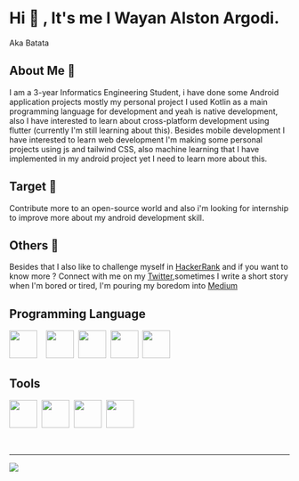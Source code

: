 
# Hi  👋 , It's me I Wayan Alston Argodi.            
                            
Aka Batata

## About Me 👀 

I am a 3-year Informatics Engineering Student, i have done some Android application projects mostly my personal project I used Kotlin as a main programming language for development and yeah is native development, also I have interested to learn about cross-platform development using flutter (currently I'm still learning about this). Besides mobile development I have interested to learn web development I'm making some personal projects using js and tailwind CSS, also machine learning that I have implemented in my android project yet I need to learn more about this.

## Target 🎯

Contribute more to an open-source world and also i'm looking for internship to improve more about my android development skill.

## Others 📝 

Besides that I also like to challenge myself in [HackerRank](https://www.hackerrank.com/alstonargodi01) and if you want to know more ? Connect with me on my [Twitter](https://twitter.com/ArgodiI),sometimes I write a short story when I'm bored or tired, I'm pouring my boredom into [Medium](https://medium.com/@alstonargodi)

## Programming Language 

<img height="50" width="50" src="https://cdn.jsdelivr.net/gh/devicons/devicon/icons/kotlin/kotlin-original.svg" />&nbsp;&nbsp;&nbsp;&nbsp;<img height="50" width="50" src="https://cdn.jsdelivr.net/gh/devicons/devicon/icons/javascript/javascript-original.svg" />&nbsp;&nbsp;<img height="50" width="50" src="https://cdn.jsdelivr.net/gh/devicons/devicon/icons/python/python-original.svg" />&nbsp;&nbsp;<img height="50" width="50" src="https://cdn.jsdelivr.net/gh/devicons/devicon/icons/java/java-original.svg" />&nbsp;&nbsp;<img height="50" width="50" src="https://cdn.jsdelivr.net/gh/devicons/devicon/icons/cplusplus/cplusplus-original.svg" />
          
## Tools 

<img height="50" width="50" src="https://cdn.jsdelivr.net/gh/devicons/devicon/icons/androidstudio/androidstudio-original.svg"/>&nbsp;&nbsp;<img height="50" width="50" src="https://cdn.jsdelivr.net/gh/devicons/devicon/icons/intellij/intellij-original.svg" />&nbsp;&nbsp;<img height="50" width="50" src="https://cdn.jsdelivr.net/gh/devicons/devicon/icons/vscode/vscode-original.svg" />&nbsp;&nbsp;<img height="50" width="50" src="https://cdn.jsdelivr.net/gh/devicons/devicon/icons/jupyter/jupyter-original-wordmark.svg" />
                                                                                                                         
     
<br />

---


![](https://komarev.com/ghpvc/?username=rogerboto&color=blue)

[twitter]: https://twitter.com/ArgodiI

